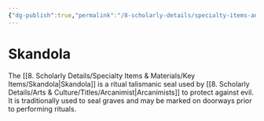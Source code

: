 ```yaml
---
{"dg-publish":true,"permalink":"/8-scholarly-details/specialty-items-and-materials/key-items/skandola/","noteIcon":""}
---
```


# Skandola

The [[8. Scholarly Details/Specialty Items & Materials/Key Items/Skandola\|Skandola]] is a ritual talismanic seal used by [[8. Scholarly Details/Arts & Culture/Titles/Arcanimist\|Arcanimists]] to protect against evil. It is traditionally used to seal graves and may be marked on doorways prior to performing rituals.  